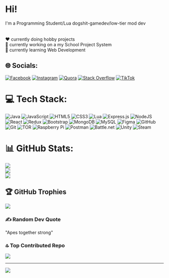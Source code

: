 # Hi!
I'm a Programming Student/Lua dogshit-gamedev/low-tier mod dev<br><br>
<br>❤️ currently doing hobby projects
<br>🔭 currently working on a my School Project System
<br>🌱 currently learning Web Development<br>


## 🌐 Socials:
[![Facebook](https://img.shields.io/badge/Facebook-%231877F2.svg?logo=Facebook&logoColor=white)](https://facebook.com/Paul) [![Instagram](https://img.shields.io/badge/Instagram-%23E4405F.svg?logo=Instagram&logoColor=white)](https://instagram.com/deviantt_) [![Quora](https://img.shields.io/badge/Quora-%23B92B27.svg?logo=Quora&logoColor=white)](https://quora.com/profile/Debian) [![Stack Overflow](https://img.shields.io/badge/-Stackoverflow-FE7A16?logo=stack-overflow&logoColor=white)](https://stackoverflow.com/users/Bunnybugs) [![TikTok](https://img.shields.io/badge/TikTok-%23000000.svg?logo=TikTok&logoColor=white)](https://tiktok.com/@raspberripizzapie) 

# 💻 Tech Stack:
![Java](https://img.shields.io/badge/java-%23ED8B00.svg?style=for-the-badge&logo=openjdk&logoColor=white) ![JavaScript](https://img.shields.io/badge/javascript-%23323330.svg?style=for-the-badge&logo=javascript&logoColor=%23F7DF1E) ![HTML5](https://img.shields.io/badge/html5-%23E34F26.svg?style=for-the-badge&logo=html5&logoColor=white) ![CSS3](https://img.shields.io/badge/css3-%231572B6.svg?style=for-the-badge&logo=css3&logoColor=white) ![Lua](https://img.shields.io/badge/lua-%232C2D72.svg?style=for-the-badge&logo=lua&logoColor=white) ![Express.js](https://img.shields.io/badge/express.js-%23404d59.svg?style=for-the-badge&logo=express&logoColor=%2361DAFB) ![NodeJS](https://img.shields.io/badge/node.js-6DA55F?style=for-the-badge&logo=node.js&logoColor=white) ![React](https://img.shields.io/badge/react-%2320232a.svg?style=for-the-badge&logo=react&logoColor=%2361DAFB) ![Redux](https://img.shields.io/badge/redux-%23593d88.svg?style=for-the-badge&logo=redux&logoColor=white) ![Bootstrap](https://img.shields.io/badge/bootstrap-%238511FA.svg?style=for-the-badge&logo=bootstrap&logoColor=white) ![MongoDB](https://img.shields.io/badge/MongoDB-%234ea94b.svg?style=for-the-badge&logo=mongodb&logoColor=white) ![MySQL](https://img.shields.io/badge/mysql-4479A1.svg?style=for-the-badge&logo=mysql&logoColor=white) ![Figma](https://img.shields.io/badge/figma-%23F24E1E.svg?style=for-the-badge&logo=figma&logoColor=white) ![GitHub](https://img.shields.io/badge/github-%23121011.svg?style=for-the-badge&logo=github&logoColor=white) ![Git](https://img.shields.io/badge/git-%23F05033.svg?style=for-the-badge&logo=git&logoColor=white) ![TOR](https://img.shields.io/badge/tor-%237E4798.svg?style=for-the-badge&logo=tor-project&logoColor=white) ![Raspberry Pi](https://img.shields.io/badge/-Raspberry_Pi-C51A4A?style=for-the-badge&logo=Raspberry-Pi) ![Postman](https://img.shields.io/badge/Postman-FF6C37?style=for-the-badge&logo=postman&logoColor=white) ![Battle.net](https://img.shields.io/badge/battle.net-%2300AEFF.svg?style=for-the-badge&logo=battle.net&logoColor=white) ![Unity](https://img.shields.io/badge/unity-%23000000.svg?style=for-the-badge&logo=unity&logoColor=white) ![Steam](https://img.shields.io/badge/steam-%23000000.svg?style=for-the-badge&logo=steam&logoColor=white)
# 📊 GitHub Stats:
![](https://github-readme-stats.vercel.app/api?username=DebianCatt&theme=dark&hide_border=false&include_all_commits=true&count_private=true)<br/>
![](https://github-readme-streak-stats.herokuapp.com/?user=DebianCatt&theme=dark&hide_border=false)<br/>
![](https://github-readme-stats.vercel.app/api/top-langs/?username=DebianCatt&theme=dark&hide_border=false&include_all_commits=true&count_private=true&layout=compact)

## 🏆 GitHub Trophies
![](https://github-profile-trophy.vercel.app/?username=DebianCatt&theme=tokyonight&no-frame=false&no-bg=true&margin-w=4)

### ✍️ Random Dev Quote
"Apes together strong"

### 🔝 Top Contributed Repo
![](https://github-contributor-stats.vercel.app/api?username=DebianCatt&limit=5&theme=synthwave&combine_all_yearly_contributions=true)

---
[![](https://visitcount.itsvg.in/api?id=DebianCatt&icon=0&color=3)](https://visitcount.itsvg.in)

<!-- Proudly created with GPRM ( https://gprm.itsvg.in ) -->
